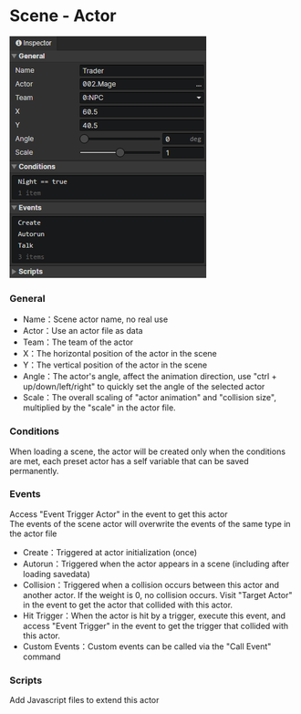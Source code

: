 # Scene - Actor

![](img/scene-actor-1.png)

### General

- Name：Scene actor name, no real use
- Actor：Use an actor file as data
- Team：The team of the actor
- X：The horizontal position of the actor in the scene
- Y：The vertical position of the actor in the scene
- Angle：The actor's angle, affect the animation direction, use "ctrl + up/down/left/right" to quickly set the angle of the selected actor
- Scale：The overall scaling of "actor animation" and "collision size", multiplied by the "scale" in the actor file.
  

### Conditions

When loading a scene, the actor will be created only when the conditions are met, each preset actor has a self variable that can be saved permanently.

### Events

Access "Event Trigger Actor" in the event to get this actor  
The events of the scene actor will overwrite the events of the same type in the actor file

- Create：Triggered at actor initialization (once)
- Autorun：Triggered when the actor appears in a scene (including after loading savedata)
- Collision：Triggered when a collision occurs between this actor and another actor. If the weight is 0, no collision occurs. Visit "Target Actor" in the event to get the actor that collided with this actor.
- Hit Trigger：When the actor is hit by a trigger, execute this event, and access "Event Trigger" in the event to get the trigger that collided with this actor.
- Custom Events：Custom events can be called via the "Call Event" command

### Scripts

Add Javascript files to extend this actor